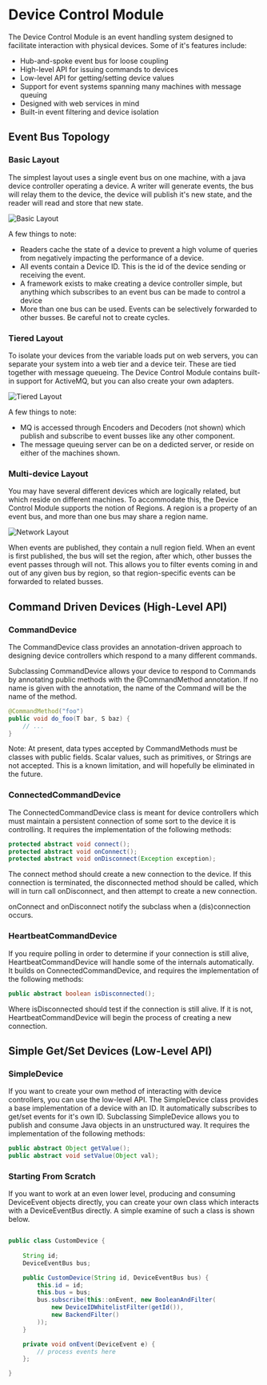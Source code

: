 Device Control Module
===

The Device Control Module is an event handling system designed to facilitate interaction with physical devices. Some of it's features include:

 * Hub-and-spoke event bus for loose coupling
 * High-level API for issuing commands to devices
 * Low-level API for getting/setting device values
 * Support for event systems spanning many machines with message queuing
 * Designed with web services in mind
 * Built-in event filtering and device isolation


Event Bus Topology
---

### Basic Layout


The simplest layout uses a single event bus on one machine, with a java device controller operating a device. A writer will generate events, the bus will relay them to the device, the device will publish it's new state, and the reader will read and store that new state.

![Basic Layout](documentation/images/layout-basic.png)

A few things to note:

 * Readers cache the state of a device to prevent a high volume of queries from negatively impacting the performance of a device.
 * All events contain a Device ID. This is the id of the device sending or receiving the event.
 * A framework exists to make creating a device controller simple, but anything which subscribes to an event bus can be made to control a device
 * More than one bus can be used. Events can be selectively forwarded to other busses. Be careful not to create cycles.

### Tiered Layout


To isolate your devices from the variable loads put on web servers, you can separate your system into a web tier and a device teir. These are tied together with message queueing. The Device Control Module contains built-in support for ActiveMQ, but you can also create your own adapters.

![Tiered Layout](documentation/images/layout-tiered.png)

A few things to note:

 * MQ is accessed through Encoders and Decoders (not shown) which publish and subscribe to event busses like any other component.
 * The message queuing server can be on a dedicted server, or reside on either of the machines shown.


### Multi-device Layout

You may have several different devices which are logically related, but which reside on different machines. To accommodate this, the Device Control Module supports the notion of Regions. A region is a property of an event bus, and more than one bus may share a region name. 

![Network Layout](documentation/images/layout-network.png)

When events are published, they contain a null region field. When an event is first published, the bus will set the region, after which, other busses the event passes through will not. This allows you to filter events coming in and out of any given bus by region, so that region-specific events can be forwarded to related busses.

Command Driven Devices (High-Level API)
---

### CommandDevice

The CommandDevice class provides an annotation-driven approach to designing device controllers which respond to a many different commands. 

Subclassing CommandDevice allows your device to respond to Commands by annotating public methods with the @CommandMethod annotation. If no name is given with the annotation, the name of the Command will be the name of the method.

```java
@CommandMethod("foo")
public void do_foo(T bar, S baz) {
	// ...
}
```

Note: At present, data types accepted by CommandMethods must be classes with public fields. Scalar values, such as primitives, or Strings are not accepted. This is a known limitation, and will hopefully be eliminated in the future.

### ConnectedCommandDevice

The ConnectedCommandDevice class is meant for device controllers which must maintain a persistent connection of some sort to the device it is controlling. It requires the implementation of the following methods:

```java
protected abstract void connect();
protected abstract void onConnect();
protected abstract void onDisconnect(Exception exception);
```

The connect method should create a new connection to the device. If this connection is terminated, the disconnected method should be called, which will in turn call onDisconnect, and then attempt to create a new connection.

onConnect and onDisconnect notify the subclass when a (dis)connection occurs.

### HeartbeatCommandDevice

If you require polling in order to determine if your connection is still alive, HeartbeatCommandDevice will handle some of the internals automatically. It builds on ConnectedCommandDevice, and requires the implementation of the following methods:

```java
public abstract boolean isDisconnected();
```

Where isDisconnected should test if the connection is still alive. If it is not, HeartbeatCommandDevice will begin the process of creating a new connection.

Simple Get/Set Devices (Low-Level API)
---

### SimpleDevice

If you want to create your own method of interacting with device controllers, you can use the low-level API. The SimpleDevice class provides a base implementation of a device with an ID. It automatically subscribes to get/set events for it's own ID. Subclassing SimpleDevice allows you to publish and consume Java objects in an unstructured way. It requires the implementation of the following methods:

```java
public abstract Object getValue();
public abstract void setValue(Object val);
```

### Starting From Scratch

If you want to work at an even lower level, producing and consuming DeviceEvent objects directly, you can create your own class which interacts with a DeviceEventBus directly. A simple examine of such a class is shown below.

```java

public class CustomDevice {
	
	String id;
	DeviceEventBus bus;

	public CustomDevice(String id, DeviceEventBus bus) {
		this.id = id;
		this.bus = bus;
		bus.subscribe(this::onEvent, new BooleanAndFilter(
			new DeviceIDWhitelistFilter(getId()), 
			new BackendFilter()
		));
	}

	private void onEvent(DeviceEvent e) {
		// process events here
	};

}

```

